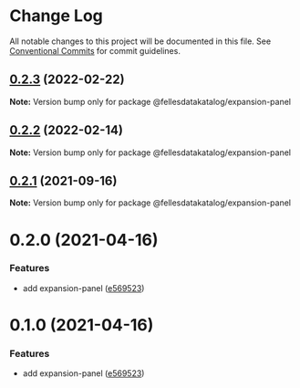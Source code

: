 # Change Log

All notable changes to this project will be documented in this file.
See [Conventional Commits](https://conventionalcommits.org) for commit guidelines.

## [0.2.3](https://github.com/fellesdatakatalog/fdk-kit/compare/@fellesdatakatalog/expansion-panel@0.2.2...@fellesdatakatalog/expansion-panel@0.2.3) (2022-02-22)

**Note:** Version bump only for package @fellesdatakatalog/expansion-panel





## [0.2.2](https://github.com/fellesdatakatalog/fdk-kit/compare/@fellesdatakatalog/expansion-panel@0.2.1...@fellesdatakatalog/expansion-panel@0.2.2) (2022-02-14)

**Note:** Version bump only for package @fellesdatakatalog/expansion-panel





## [0.2.1](https://github.com/fellesdatakatalog/fdk-kit/compare/@fellesdatakatalog/expansion-panel@0.2.0...@fellesdatakatalog/expansion-panel@0.2.1) (2021-09-16)

**Note:** Version bump only for package @fellesdatakatalog/expansion-panel





# 0.2.0 (2021-04-16)


### Features

* add expansion-panel ([e569523](https://github.com/fellesdatakatalog/fdk-kit/commit/e5695236d33b35e3399faca614539e038c263e02))





# 0.1.0 (2021-04-16)


### Features

* add expansion-panel ([e569523](https://github.com/fellesdatakatalog/fdk-kit/commit/e5695236d33b35e3399faca614539e038c263e02))
